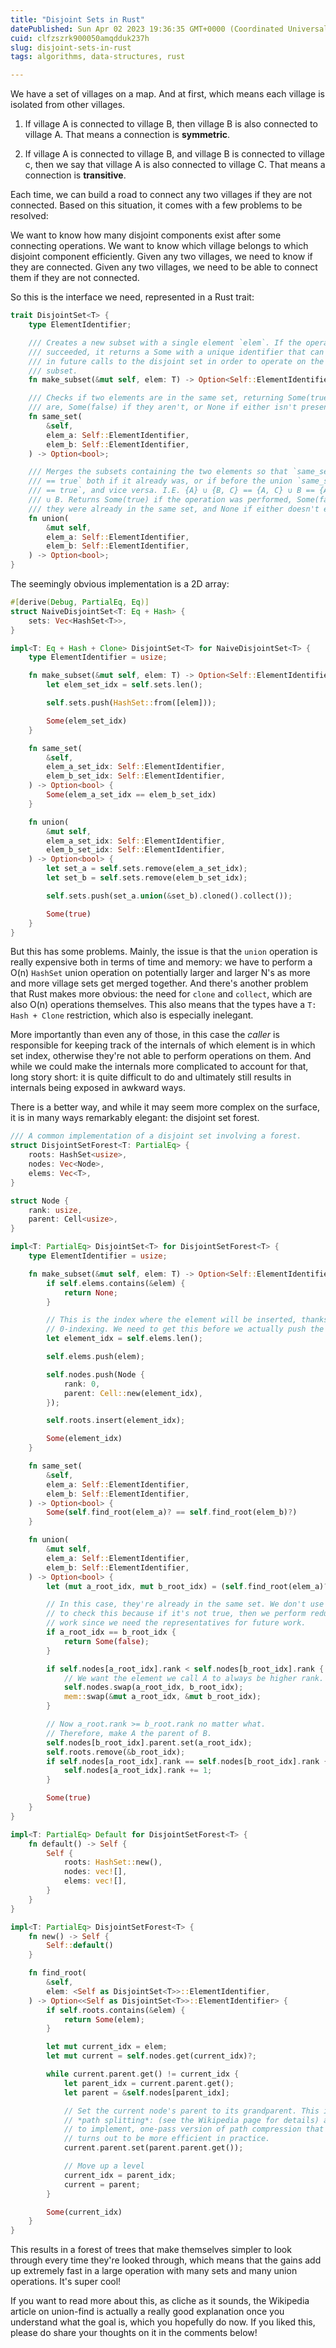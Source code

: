 ```yaml
---
title: "Disjoint Sets in Rust"
datePublished: Sun Apr 02 2023 19:36:35 GMT+0000 (Coordinated Universal Time)
cuid: clfzszrk900050amqdduk237h
slug: disjoint-sets-in-rust
tags: algorithms, data-structures, rust

---
```


We have a set of villages on a map. And at first, which means each village is isolated from other villages.

1. If village A is connected to village B, then village B is also connected to village A. That means a connection is **symmetric**.
    
2. If village A is connected to village B, and village B is connected to village c, then we say that village A is also connected to village C. That means a connection is **transitive**.
    

Each time, we can build a road to connect any two villages if they are not connected. Based on this situation, it comes with a few problems to be resolved:

We want to know how many disjoint components exist after some connecting operations. We want to know which village belongs to which disjoint component efficiently. Given any two villages, we need to know if they are connected. Given any two villages, we need to be able to connect them if they are not connected.

So this is the interface we need, represented in a Rust trait:

```rust
trait DisjointSet<T> {
    type ElementIdentifier;

    /// Creates a new subset with a single element `elem`. If the operation
    /// succeeded, it returns a Some with a unique identifier that can be used
    /// in future calls to the disjoint set in order to operate on the new
    /// subset.
    fn make_subset(&mut self, elem: T) -> Option<Self::ElementIdentifier>;

    /// Checks if two elements are in the same set, returning Some(true) if they
    /// are, Some(false) if they aren't, or None if either isn't present.
    fn same_set(
        &self,
        elem_a: Self::ElementIdentifier,
        elem_b: Self::ElementIdentifier,
    ) -> Option<bool>;

    /// Merges the subsets containing the two elements so that `same_set(A, C)
    /// == true` both if it already was, or if before the union `same_set(B, C)
    /// == true`, and vice versa. I.E. {A} ∪ {B, C} == {A, C} ∪ B == {A, C}
    /// ∪ B. Returns Some(true) if the operation was performed, Some(false) if
    /// they were already in the same set, and None if either doesn't exist.
    fn union(
        &mut self,
        elem_a: Self::ElementIdentifier,
        elem_b: Self::ElementIdentifier,
    ) -> Option<bool>;
}
```

The seemingly obvious implementation is a 2D array:

```rust
#[derive(Debug, PartialEq, Eq)]
struct NaiveDisjointSet<T: Eq + Hash> {
    sets: Vec<HashSet<T>>,
}

impl<T: Eq + Hash + Clone> DisjointSet<T> for NaiveDisjointSet<T> {
    type ElementIdentifier = usize;

    fn make_subset(&mut self, elem: T) -> Option<Self::ElementIdentifier> {
        let elem_set_idx = self.sets.len();

        self.sets.push(HashSet::from([elem]));

        Some(elem_set_idx)
    }

    fn same_set(
        &self,
        elem_a_set_idx: Self::ElementIdentifier,
        elem_b_set_idx: Self::ElementIdentifier,
    ) -> Option<bool> {
        Some(elem_a_set_idx == elem_b_set_idx)
    }

    fn union(
        &mut self,
        elem_a_set_idx: Self::ElementIdentifier,
        elem_b_set_idx: Self::ElementIdentifier,
    ) -> Option<bool> {
        let set_a = self.sets.remove(elem_a_set_idx);
        let set_b = self.sets.remove(elem_b_set_idx);

        self.sets.push(set_a.union(&set_b).cloned().collect());

        Some(true)
    }
}
```

But this has some problems. Mainly, the issue is that the `union` operation is really expensive both in terms of time and memory: we have to perform a O(n) `HashSet` union operation on potentially larger and larger N's as more and more village sets get merged together. And there's another problem that Rust makes more obvious: the need for `clone` and `collect`, which are also O(n) operations themselves. This also means that the types have a `T: Hash + Clone` restriction, which also is especially inelegant.

More importantly than even any of those, in this case the *caller* is responsible for keeping track of the internals of which element is in which set index, otherwise they're not able to perform operations on them. And while we could make the internals more complicated to account for that, long story short: it is quite difficult to do and ultimately still results in internals being exposed in awkward ways.

There is a better way, and while it may seem more complex on the surface, it is in many ways remarkably elegant: the disjoint set forest.

```rust
/// A common implementation of a disjoint set involving a forest.
struct DisjointSetForest<T: PartialEq> {
    roots: HashSet<usize>,
    nodes: Vec<Node>,
    elems: Vec<T>,
}

struct Node {
    rank: usize,
    parent: Cell<usize>,
}

impl<T: PartialEq> DisjointSet<T> for DisjointSetForest<T> {
    type ElementIdentifier = usize;

    fn make_subset(&mut self, elem: T) -> Option<Self::ElementIdentifier> {
        if self.elems.contains(&elem) {
            return None;
        }

        // This is the index where the element will be inserted, thanks to
        // 0-indexing. We need to get this before we actually push the element.
        let element_idx = self.elems.len();

        self.elems.push(elem);

        self.nodes.push(Node {
            rank: 0,
            parent: Cell::new(element_idx),
        });

        self.roots.insert(element_idx);

        Some(element_idx)
    }

    fn same_set(
        &self,
        elem_a: Self::ElementIdentifier,
        elem_b: Self::ElementIdentifier,
    ) -> Option<bool> {
        Some(self.find_root(elem_a)? == self.find_root(elem_b)?)
    }

    fn union(
        &mut self,
        elem_a: Self::ElementIdentifier,
        elem_b: Self::ElementIdentifier,
    ) -> Option<bool> {
        let (mut a_root_idx, mut b_root_idx) = (self.find_root(elem_a)?, self.find_root(elem_b)?);

        // In this case, they're already in the same set. We don't use same_set
        // to check this because if it's not true, then we perform redundant
        // work since we need the representatives for future work.
        if a_root_idx == b_root_idx {
            return Some(false);
        }

        if self.nodes[a_root_idx].rank < self.nodes[b_root_idx].rank {
            // We want the element we call A to always be higher rank.
            self.nodes.swap(a_root_idx, b_root_idx);
            mem::swap(&mut a_root_idx, &mut b_root_idx);
        }

        // Now a_root.rank >= b_root.rank no matter what.
        // Therefore, make A the parent of B.
        self.nodes[b_root_idx].parent.set(a_root_idx);
        self.roots.remove(&b_root_idx);
        if self.nodes[a_root_idx].rank == self.nodes[b_root_idx].rank {
            self.nodes[a_root_idx].rank += 1;
        }

        Some(true)
    }
}

impl<T: PartialEq> Default for DisjointSetForest<T> {
    fn default() -> Self {
        Self {
            roots: HashSet::new(),
            nodes: vec![],
            elems: vec![],
        }
    }
}

impl<T: PartialEq> DisjointSetForest<T> {
    fn new() -> Self {
        Self::default()
    }

    fn find_root(
        &self,
        elem: <Self as DisjointSet<T>>::ElementIdentifier,
    ) -> Option<<Self as DisjointSet<T>>::ElementIdentifier> {
        if self.roots.contains(&elem) {
            return Some(elem);
        }

        let mut current_idx = elem;
        let mut current = self.nodes.get(current_idx)?;

        while current.parent.get() != current_idx {
            let parent_idx = current.parent.get();
            let parent = &self.nodes[parent_idx];

            // Set the current node's parent to its grandparent. This is called
            // *path splitting*: (see the Wikipedia page for details) a simpler
            // to implement, one-pass version of path compression that also
            // turns out to be more efficient in practice.
            current.parent.set(parent.parent.get());

            // Move up a level
            current_idx = parent_idx;
            current = parent;
        }

        Some(current_idx)
    }
}
```

This results in a forest of trees that make themselves simpler to look through every time they're looked through, which means that the gains add up extremely fast in a large operation with many sets and many union operations. It's super cool!

If you want to read more about this, as cliche as it sounds, the Wikipedia article on union-find is actually a really good explanation once you understand what the goal is, which you hopefully do now. If you liked this, please do share your thoughts on it in the comments below!